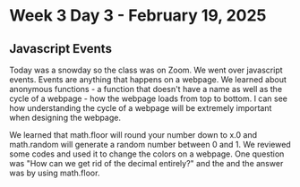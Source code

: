 # Week 3 Day 3 - February 19, 2025
## Javascript Events

Today was a snowday so the class was on Zoom. We went over javascript events. Events are anything that happens on a webpage. We learned about anonymous functions - a function that doesn't have a name as well as the cycle of a webpage - how the webpage loads from top to bottom. I can see how understanding the cycle of a webpage will be extremely important when designing the webpage. 

We learned that math.floor will round your number down to x.0 and math.random will generate a random number between 0 and 1. We reviewed some codes and used it to change the colors on a webpage. One question was "How can we get rid of the decimal entirely?" and the and the answer was by using math.floor.